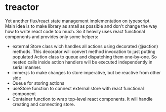 # treactor
Yet another flux/react state management implementation on typescript.
Main idea is to make library as small as possible and don't change the way how to write react code too much. So it heavily uses react functional components and provides only some helpers:
 - external Store class wich handles all actions using decorated (@action) methods. This decorator will convert method invocation to just putting populated Action class to queue and dispatching them one-by-one. So nested calls inside action handlers will be executed independently in serial manner.
 - immer.js to make changes to store imperative, but be reactive from other side
 - Queue for storing actions
 - useStore function to connect external store with react functional component
 - Container function to wrap top-level react components. It will handle creating and connecting store.
 
